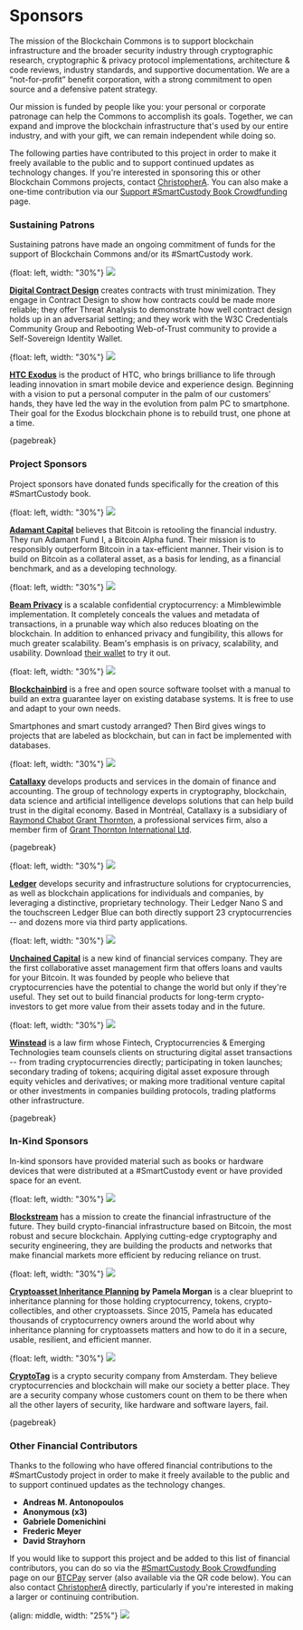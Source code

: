 # Sponsors

The mission of the Blockchain Commons is to support blockchain infrastructure and the broader security industry through cryptographic research, cryptographic & privacy protocol implementations, architecture & code reviews, industry standards, and supportive documentation. We are a “not-for-profit” benefit corporation, with a strong commitment to open source and a defensive patent strategy. 

Our mission is funded by people like you: your personal or corporate patronage can help the Commons to accomplish its goals. Together, we can expand and improve the blockchain infrastructure that's used by our entire industry, and with your gift, we can remain independent while doing so. 

The following parties have contributed to this project in order to make it freely available to the public and to support continued updates as technology changes. If you're interested in sponsoring this or other Blockchain Commons projects, contact [ChristopherA](mailto:ChristopherA@blockchaincommons.com). You can also make a one-time contribution via our [Support #SmartCustody Book Crowdfunding](https://btcpay.blockchaincommons.com/apps/r6JPAMd5pUed6x4iQChstkkUx3q/crowdfund) page.

### Sustaining Patrons

Sustaining patrons have made an ongoing commitment of funds for the support of Blockchain Commons and/or its #SmartCustody work.

{float: left, width: "30%"}
![](resources/sponsors/dcd.png)

**[Digital Contract Design](https://contract.design)** creates contracts with trust minimization. They engage in Contract Design to show how contracts could be made more reliable; they offer Threat Analysis to demonstrate how well contract design holds up in an adversarial setting; and they work with the W3C Credentials Community Group and Rebooting Web-of-Trust community to provide a Self-Sovereign Identity Wallet.

{float: left, width: "30%"}
![](resources/sponsors/htcexodus.png)

**[HTC Exodus](https://www.htcexodus.com/eu/)** is the product of HTC, who brings brilliance to life through leading innovation in smart mobile device and experience design. Beginning with a vision to put a personal computer in the palm of our customers’ hands, they have led the way in the evolution from palm PC to smartphone. Their goal for the Exodus blockchain phone is to rebuild trust, one phone at a time.

{pagebreak}

### Project Sponsors

Project sponsors have donated funds specifically for the  creation of this #SmartCustody book.

{float: left, width: "30%"}
![](resources/sponsors/adamant-capital.png)

**[Adamant Capital](https://www.adamantcapitalfund.com/)** believes that Bitcoin is retooling the financial industry. They run Adamant Fund I, a Bitcoin Alpha fund. Their mission is to responsibly outperform Bitcoin in a tax-efficient manner. Their vision is to build on Bitcoin as a collateral asset, as a basis for lending, as a financial benchmark, and as a developing technology.

{float: left, width: "30%"}
![](resources/sponsors/beam.png)

 **[Beam Privacy](https://beam.mw)** is a scalable confidential cryptocurrency: a Mimblewimble implementation. It completely conceals the values and metadata of transactions, in a prunable way which also reduces bloating on the blockchain. In addition to enhanced privacy and fungibility, this allows for much greater scalability. Beam's emphasis is on privacy, scalability, and usability. Download [their wallet](https://beam.mw/downloads) to try it out. 

{float: left, width: "30%"}
![](resources/sponsors/blockchainbird.png)

**[Blockchainbird](https://github.com/blockchainbird/bird)** is a free and open source software toolset with a manual to build an extra guarantee layer on existing database systems. It is free to use and adapt to your own needs. 

Smartphones and smart custody arranged? Then Bird gives wings to projects that are labeled as blockchain, but can in fact be implemented with databases.

{float: left, width: "30%"}
![](resources/sponsors/catallaxy-bleu.png)

**[Catallaxy](https://catallaxy.rcgt.com/en/)** develops products and services in the domain of finance and accounting. The group of technology experts in cryptography, blockchain, data science and artificial intelligence develops solutions that can help build trust in the digital economy. Based in Montréal, Catallaxy is a subsidiary of [Raymond Chabot Grant Thornton](https://www.rcgt.com/en/), a professional services firm, also a member firm of [Grant Thornton International Ltd](https://www.grantthornton.global/en/).

{pagebreak}

{float: left, width: "30%"}
![](resources/sponsors/ledger.png)

**[Ledger](https://www.ledger.com/)** develops security and infrastructure solutions for cryptocurrencies, as well as blockchain applications for individuals and companies, by leveraging a distinctive, proprietary technology. Their Ledger Nano S and the touchscreen Ledger Blue can both directly support 23 cryptocurrencies -- and dozens more via third party applications.

{float: left, width: "30%"}
![](resources/sponsors/unchained-capital.png)

**[Unchained Capital](https://www.unchained-capital.com/)** is a new kind of financial services company. They are the first collaborative asset management firm that offers loans and vaults for your Bitcoin. It was founded by people who believe that cryptocurrencies have the potential to change the world but only if they're useful. They set out to build financial products for long-term crypto-investors to get more value from their assets today and in the future.

{float: left, width: "30%"}
![](resources/sponsors/winstead.png)

**[Winstead](https://www.winstead.com/Practices/Corporate-SecuritiesMA/Fintech-Cryptocurrencies-Emerging-Technologies)** is a law firm whose Fintech, Cryptocurrencies & Emerging Technologies team  counsels clients on structuring digital asset transactions -- from trading cryptocurrencies directly; participating in token launches; secondary trading of tokens; acquiring digital asset exposure through equity vehicles and derivatives; or making more traditional venture capital or other investments in companies building protocols, trading platforms other infrastructure.

{pagebreak}

### In-Kind Sponsors

In-kind sponsors have provided material such as books or hardware devices that were distributed at a #SmartCustody event or have provided space for an event.

{float: left, width: "30%"}
![](resources/sponsors/blockstream.png)

**[Blockstream](https://blockstream.com/)** has a mission to create the financial infrastructure of the future. They build crypto-financial infrastructure based on Bitcoin, the most robust and secure blockchain. Applying cutting-edge cryptography and security engineering, they are building the products and networks that make financial markets more efficient by reducing reliance on trust. 

{float: left, width: "30%"}
![](resources/sponsors/crypto-inheritance-planning.png)

**[Cryptoasset Inheritance Planning](https://t.co/hsLxiZdQya) by Pamela Morgan** is a clear blueprint to inheritance planning for those holding cryptocurrency, tokens, crypto-collectibles, and other cryptoassets. Since 2015, Pamela has educated thousands of cryptocurrency owners around the world about why inheritance planning for cryptoassets matters and how to do it in a secure, usable, resilient, and efficient manner.

{float: left, width: "30%"}
![](resources/sponsors/cryptotag.png)

**[CryptoTag](https://cryptotag.io/)** is a crypto security company from Amsterdam. They believe cryptocurrencies and blockchain will make our society a better place. They are a security company whose customers count on them to be there when all the other layers of security, like hardware and software layers, fail.

{pagebreak}

### Other Financial Contributors

Thanks to the following who have offered financial contributions to the #SmartCustody project in order to make it freely available to the public and to support continued updates as the technology changes.

- **Andreas M. Antonopoulos**
- **Anonymous (x3)**
- **Gabriele Domenichini**
- **Frederic Meyer**
- **David Strayhorn**

If you would like to support this project and be added to this list of financial contributors, you can do so via the [#SmartCustody Book Crowdfunding](https://btcpay.blockchaincommons.com/apps/r6JPAMd5pUed6x4iQChstkkUx3q/crowdfund) page on our [BTCPay](https://btcpay.blockchaincommons.com/) server (also available via the QR code below). You can also contact [ChristopherA](mailto:ChristopherA@blockchaincommons.com) directly, particularly if you're interested in making a larger or continuing contribution.

{align: middle, width: "25%"}
![](resources/support-btcpay.png)

